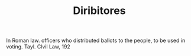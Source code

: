 ---
title: Diribitores
letter: D
permalink: "/definitions/bld-diribitores.html"
body: In Roman law. officers who distributed ballots to the people, to be used in
  voting. Tayl. Clvil Law, 192
published_at: '2018-07-07'
source: Black's Law Dictionary 2nd Ed (1910)
layout: post
---